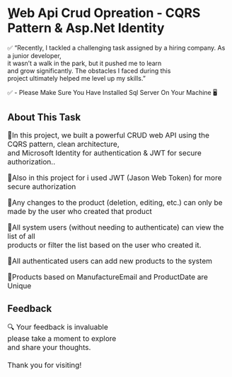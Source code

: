 <div align="left | right | center | justify";>
  
<h1>ِWeb Api Crud Opreation - CQRS Pattern & Asp.Net Identity </h1>

<p>✅ “Recently, I tackled a challenging task assigned by a hiring company. As a junior developer,<br> it wasn’t a walk in the park, but it pushed me to learn <br> and grow significantly. The obstacles I faced during this <br> project ultimately helped me level up my skills.”</p>

<p>✅ - Please Make Sure You Have Installed Sql Server On Your Machine 🖥</p>

<h2>About This Task</h2> 
<p style="font-size:16px;">🔹In this project, we built a powerful CRUD web API using the CQRS pattern, clean architecture, <br> and Microsoft Identity for authentication & JWT for secure authorization..</p>
<p style="font-size:16px;">🔹Also in this project for i used JWT (Jason Web Token) for more secure authorization</p>
<p style="font-size:16px;">🔹Any changes to the product (deletion, editing, etc.) can only be made by the user who created that product</p>
<p style="font-size:16px;">🔹All system users (without needing to authenticate) can view the list of all <br> products or filter the list based on the user who created it.</p>
<p style="font-size:16px;">🔹All authenticated users can add new products to the system</p>
<p style="font-size:16px;">🔹Products based on ManufactureEmail and ProductDate are Unique</p>


<h2>Feedback</h2>
<p style="font-size:16px;">🔍 Your feedback is invaluable <br> please take a moment to explore <br> and share your thoughts. <br> <br> Thank you for visiting!</p>

</div>
